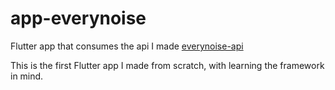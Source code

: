 # app-everynoise

Flutter app that consumes the api I made [everynoise-api](https://github.com/daviirodrig/everynoise-api)

This is the first Flutter app I made from scratch, with learning the framework in mind.
